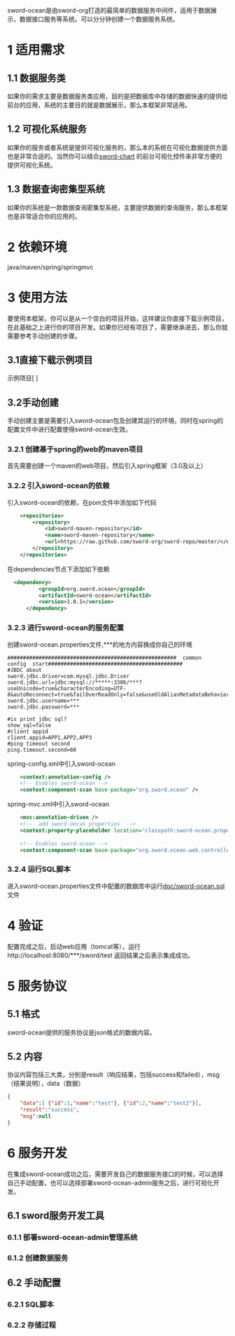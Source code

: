 
  sword-ocean是由sword-org打造的最简单的数据服务中间件，适用于数据展示，数据接口服务等系统。可以分分钟创建一个数据服务系统。

# 1 适用需求
   
## 1.1 数据服务类
如果你的需求主要是数据服务类应用，目的是把数据库中存储的数据快速的提供给前台的应用，系统的主要目的就是数据展示，那么本框架非常适用。

## 1.2 可视化系统服务
如果你的服务或者系统是提供可视化服务的，那么本的系统在可视化数据提供方面也是非常合适的。当然你可以结合[sword-chart](https://github.com/sword-org/sword-chart)  的前台可视化控件来非常方便的提供可视化系统。


## 1.3 数据查询密集型系统
   如果你的系统是一款数据查询密集型系统，主要提供数据的查询服务，那么本框架也是非常适合你的应用的。


# 2 依赖环境

   java/maven/spring/springmvc


# 3 使用方法
要使用本框架，你可以是从一个空白的项目开始，这样建议你直接下载示例项目，在此基础之上进行你的项目开发。如果你已经有项目了，需要继承进去，那么你就需要参考手动创建的步骤。

## 3.1直接下载示例项目
   示例项目[ ] 

## 3.2手动创建
   手动创建主要是需要引入sword-ocean包及创建其运行的环境，同时在spring的配置文件中进行配置使得sword-ocean生效。
### 3.2.1 创建基于spring的web的maven项目
   首先需要创建一个maven的web项目，然后引入spring框架（3.0及以上）
### 3.2.2 引入sword-ocean的依赖
   引入sword-ocean的依赖，在pom文件中添加如下代码
```xml
	<repositories>
		<repository>
			<id>sword-maven-repository</id>
			<name>sword-maven-repository</name>
			<url>https://raw.github.com/sword-org/sword-repo/master/</url>
		</repository>
	</repositories>
```
   在dependencies节点下添加如下依赖
  ```xml
  	<dependency>
			<groupId>org.sword.ocean</groupId>
			<artifactId>sword-ocean</artifactId>
			<version>1.0.1</version>
		</dependency>
  ```
### 3.2.3 进行sword-ocean的服务配置
创建sword-ocean.properties文件,***的地方内容换成你自己的环境
```properties
######################################################  common   config  start###########################################
#JBDC about
sword.jdbc.driver=com.mysql.jdbc.Driver
sword.jdbc.url=jdbc:mysql://*****:3306/***?useUnicode=true&characterEncoding=UTF-8&autoReconnect=true&failOverReadOnly=false&useOldAliasMetadataBehavior=true
sword.jdbc.username=***
sword.jdbc.password=***

#is print jdbc sql?
show_sql=false
#client appid
client.appid=APP1,APP2,APP3
#ping timeout second
ping.timeout.second=60

```
spring-config.xml中引入sword-ocean
```xml
	<context:annotation-config />
	<!-- Enables sword-ocean -->
	<context:component-scan base-package="org.sword.ocean" />
```
spring-mvc.xml中引入sword-ocean
```xml
	<mvc:annotation-driven />
	<!--  add sword-oecan properties  -->
    <context:property-placeholder location="classpath:sword-ocean.properties"/>
    
 	<!-- Enables sword-ocean -->
 	<context:component-scan base-package="org.sword.ocean.web.controller" /> 
```

### 3.2.4 运行SQL脚本
   进入sword-ocean.properties文件中配置的数据库中运行[doc/sword-ocean.sql](https://github.com/chengn/sword-ocean/blob/master/doc/sword-ocean.sql)  文件
   
# 4 验证
  配置完成之后，启动web应用（tomcat等），运行 http://localhost:8080/***/sword/test 返回结果之后表示集成成功。
  
  
# 5 服务协议
## 5.1 格式
  sword-ocean提供的服务协议是json格式的数据内容。
## 5.2 内容
  协议内容包括三大类，分别是result（响应结果，包括success和failed），msg（结果说明），data（数据）
```json
{
    "data":[ {"id":1,"name":"test"}, {"id":2,"name":"test2"}],
    "result":"success",
    "msg":null
}
```
  
# 6 服务开发
在集成sword-ocean成功之后，需要开发自己的数据服务接口的时候，可以选择自己手动配置，也可以选择部署sword-ocean-admin服务之后，进行可视化开发。
## 6.1 sword服务开发工具
### 6.1.1 部署sword-ocean-admin管理系统

### 6.1.2 创建数据服务

## 6.2 手动配置
### 6.2.1 SQL脚本

### 6.2.2 存储过程

  


